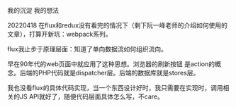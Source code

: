 我的沉淀 我的想法

20220418
在flux和redux没有看完的情况下（剩下阮一峰老师的介绍如何使用的文章），打算开新坑：webpack系列。

flux我止步于原理层面：知道了单向数据流如何组织流向。

早在90年代的web页面中就应用了这种思想。浏览器的刷新按钮 是action的概念。后端的PHP代码就是dispatcher层。后端的数据库就是stores层。

我也没看flux的具体代码实现，当一个东西设计好时，我只需要在实现时，调用相关的JS API就好了，随便代码层面具体怎么写，不care。
